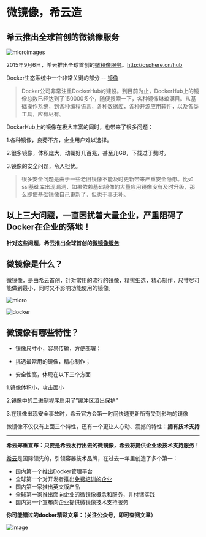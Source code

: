 # 微镜像，希云造

## 希云推出全球首创的微镜像服务

![microimages](https://discuss.csphere.cn/uploads/default/optimized/2X/7/7640fcdc26348b62be5dbf22616b6d9743b2986f_1_690x383.jpg)

2015年9月6日，希云推出全球首创的[微镜像服务](ttp://csphere.cn/hub)。http://csphere.cn/hub

Docker生态系统中一个非常关键的部分 -- [镜像]()

> Docker公司非常注重DockerHub的建设。到目前为止，DockerHub上的镜像总数已经达到了150000多个，随便搜索一下，各种镜像琳琅满目。从基础操作系统，到各种编程语言，各种数据库，各种开源应用软件，以及各类工具，应有尽有。

DockerHub上的镜像在极大丰富的同时，也带来了很多问题：

 1.各种镜像，良莠不齐，企业用户难以选择。

 2.很多镜像，体积庞大，动辄好几百兆，甚至几GB，下载过于费时。

 3.镜像的安全问题，令人担忧。

> 很多安全问题是由于一些老旧镜像不能及时更新带来严重安全隐患。比如ssl基础库出现漏洞，如果依赖基础镜像的大量应用镜像没有及时升级，那么即使基础镜像自己更新了，但也于事无补。

以上三大问题，一直困扰着大量企业，严重阻碍了Docker在企业的落地！
---
**针对这些问题，希云推出全球首创的[微镜像服务]()**

## 微镜像是什么？
微镜像，是由希云首创，针对常用的流行的镜像，精挑细选，精心制作，尺寸尽可能做到最小，同时又不影响功能使用的镜像。

![micro](https://discuss.csphere.cn/uploads/default/original/2X/7/748e4173ca147136a0a0d3cf2840f574a7e3cb32.jpg)

![docker](https://discuss.csphere.cn/uploads/default/optimized/2X/5/56d5e49e8f16321e4bba64e58ca5877c48cafce4_1_690x123.jpg)

## 微镜像有哪些特性？

- 镜像尺寸小，容易传输，方便部署；

- 挑选最常用的镜像，精心制作；

- 安全性高，体现在以下三个方面

 1.镜像体积小，攻击面小 

 2.镜像中的二进制程序启用了”缓冲区溢出保护” 

 3.在镜像出现安全事故时，希云官方会第一时间快速更新所有受到影响的镜像

微镜像不仅仅有上面三个特性，还有一个更让人心动、震撼的特性：**拥有技术支持**

---
**希云郑重宣布：只要是希云发行出去的微镜像，希云将提供企业级技术支持服务！**

[希云](https://csphere.cn)是国际领先的，引领容器技术品牌，在过去一年里创造了多个第一：

- 国内第一个推出Docker管理平台
- 全球第一个对开发者推出[免费培训的企业](csphere.cn/training)
- 国内第一家推出英文版产品
- 全球第一家推出面向企业的微镜像概念和服务，并付诸实践
- 国内第一个宣布向企业提供微镜像技术支持服务

**你可能错过的docker精彩文章：（关注公众号，即可查阅文章）**

![image](https://discuss.csphere.cn/uploads/default/original/2X/1/1f82a3e93d907fc9fb5acf552f2646b74f5706d5.jpg)

